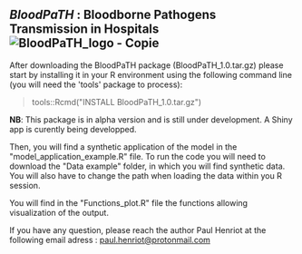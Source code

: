 ## *BloodPaTH* : Bloodborne Pathogens Transmission in Hospitals   &nbsp; &nbsp;&nbsp;&nbsp;&nbsp;&nbsp;&nbsp;&nbsp;&nbsp;&nbsp;&nbsp;   ![BloodPaTH_logo - Copie](https://github.com/user-attachments/assets/cbd2b607-cd24-4818-9c9e-aa5d7485901d)



After downloading the BloodPaTH package (BloodPaTH_1.0.tar.gz) please start by installing it in your R environment using the following command line (you will need the 'tools' package to process):
 > tools::Rcmd("INSTALL BloodPaTH_1.0.tar.gz")

**NB**: This package is in alpha version and is still under development. A Shiny app is curently being developped. 

Then, you will find a synthetic application of the model in the "model_application_example.R" file. To run the code you will need to download the "Data example" folder, in which you will find synthetic data.
You will also have to change the path when loading the data within you R session. 

You will find in the "Functions_plot.R" file the functions allowing visualization of the output. 

If you have any question, please reach the author Paul Henriot at the following email adress : paul.henriot@protonmail.com

